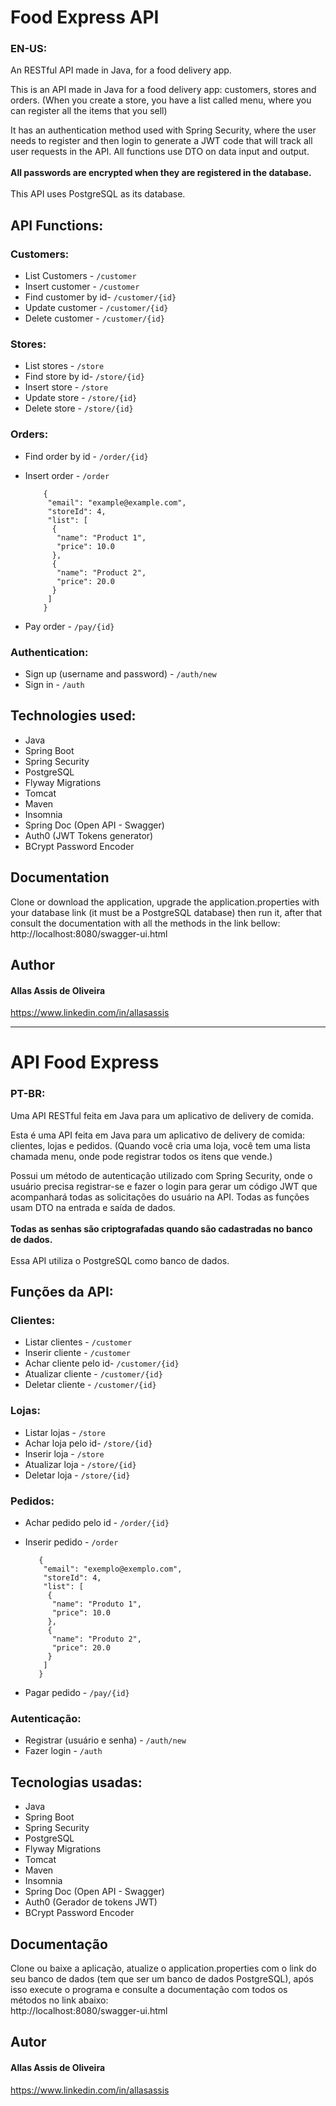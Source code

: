 # Food Express API
### EN-US:
An RESTful API made in Java, for a food delivery app.

This is an API made in Java for a food delivery app: customers, stores and orders. (When you create a store, you have a list called menu, where you can
register all the items that you sell) <br>

It has an authentication method used with Spring Security, where the user needs to
register and then login to generate a JWT code that will track all user requests in the API. All functions use DTO on data input and output.
<br><br>
**All passwords are encrypted when they are registered in the database.** <br><br>
This API uses PostgreSQL as its database.
## API Functions:
### Customers:
- List Customers - `/customer`
- Insert customer - `/customer`
- Find customer by id- `/customer/{id}`
- Update customer - `/customer/{id}`
- Delete customer - `/customer/{id}`

### Stores:
- List stores - `/store`
- Find store by id- `/store/{id}`
- Insert store - `/store`
- Update store - `/store/{id}`
- Delete store - `/store/{id}`

### Orders:

- Find order by id - `/order/{id}`
- Insert order - `/order` <br>

  ```
      {
       "email": "example@example.com",
       "storeId": 4,
       "list": [
        {
         "name": "Product 1",
         "price": 10.0
        },
        {
         "name": "Product 2",
         "price": 20.0
        }
       ]
      }
- Pay order - `/pay/{id}`

### Authentication:
- Sign up (username and password) - `/auth/new`
- Sign in - `/auth`

## Technologies used:

- Java
- Spring Boot
- Spring Security
- PostgreSQL
- Flyway Migrations
- Tomcat
- Maven
- Insomnia
- Spring Doc (Open API - Swagger)
- Auth0 (JWT Tokens generator)
- BCrypt Password Encoder

## Documentation
Clone or download the application, upgrade the application.properties with your database link (it must be
a PostgreSQL database) then
run it, after that consult the documentation with all the methods in the link bellow:
<br>http://localhost:8080/swagger-ui.html

## Author

#### Allas Assis de Oliveira
https://www.linkedin.com/in/allasassis

--------------------------------------------------------
# API Food Express
### PT-BR:

Uma API RESTful feita em Java para um aplicativo de delivery de comida.

Esta é uma API feita em Java para um aplicativo de delivery de comida: clientes, lojas e pedidos.
(Quando você cria uma loja, você tem uma lista chamada menu, onde pode registrar todos os itens que vende.)

Possui um método de autenticação utilizado com Spring Security, onde o usuário precisa
registrar-se e fazer o login para gerar um código JWT que acompanhará todas as solicitações do usuário na API. Todas as funções usam DTO na entrada e saída de dados.
<br><br>
**Todas as senhas são criptografadas quando são cadastradas no banco de dados.** <br><br>
Essa API utiliza o PostgreSQL como banco de dados.
## Funções da API:
### Clientes:
- Listar clientes - `/customer`
- Inserir cliente - `/customer`
- Achar cliente pelo id- `/customer/{id}`
- Atualizar cliente - `/customer/{id}`
- Deletar cliente - `/customer/{id}`

### Lojas:
- Listar lojas - `/store`
- Achar loja pelo id- `/store/{id}`
- Inserir loja - `/store`
- Atualizar loja - `/store/{id}`
- Deletar loja - `/store/{id}`

### Pedidos:
- Achar pedido pelo id - `/order/{id}`
- Inserir pedido - `/order`<br>

   ```
      {
       "email": "exemplo@exemplo.com",
       "storeId": 4,
       "list": [
        {
         "name": "Produto 1",
         "price": 10.0
        },
        {
         "name": "Produto 2",
         "price": 20.0
        }
       ]
      }
- Pagar pedido - `/pay/{id}`

### Autenticação:
- Registrar (usuário e senha) - `/auth/new`
- Fazer login - `/auth`

## Tecnologias usadas:

- Java
- Spring Boot
- Spring Security
- PostgreSQL
- Flyway Migrations
- Tomcat
- Maven
- Insomnia
- Spring Doc (Open API - Swagger)
- Auth0 (Gerador de tokens JWT)
- BCrypt Password Encoder

## Documentação
Clone ou baixe a aplicação, atualize o application.properties com o link do seu banco de dados (tem que ser
um banco de dados PostgreSQL), após
isso execute o programa e consulte a documentação com todos os métodos no link abaixo:
<br>http://localhost:8080/swagger-ui.html

## Autor

#### Allas Assis de Oliveira
https://www.linkedin.com/in/allasassis


